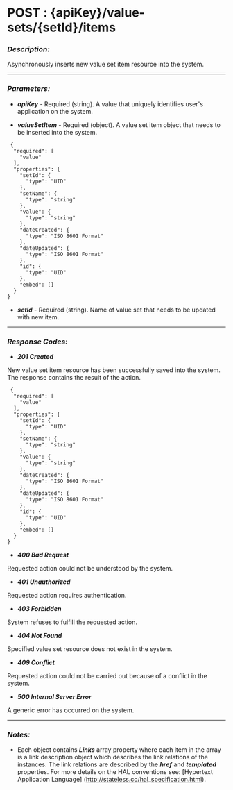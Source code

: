 
# POST : {apiKey}/value-sets/{setId}/items 

### *Description:* 
Asynchronously inserts new value set item resource into the system. 



* * *
### *Parameters:*


- ***apiKey*** - Required (string). A value that uniquely identifies user&#39;s application on the system. 


- ***valueSetItem*** - Required (object). A value set item object that needs to be inserted into the system. 

```
 {
  "required": [
    "value"
  ],
  "properties": {
    "setId": {
      "type": "UID"
    },
    "setName": {
      "type": "string"
    },
    "value": {
      "type": "string"
    },
    "dateCreated": {
      "type": "ISO 8601 Format"
    },
    "dateUpdated": {
      "type": "ISO 8601 Format"
    },
    "id": {
      "type": "UID"
    },
    "embed": []
  }
} 

```

- ***setId*** - Required (string). Name of value set that needs to be updated with new item. 


* * *
### *Response Codes:*


- ***201  Created*** 

 New value set item resource has been successfully saved into the system. The response contains the result of the action. 

```
 {
  "required": [
    "value"
  ],
  "properties": {
    "setId": {
      "type": "UID"
    },
    "setName": {
      "type": "string"
    },
    "value": {
      "type": "string"
    },
    "dateCreated": {
      "type": "ISO 8601 Format"
    },
    "dateUpdated": {
      "type": "ISO 8601 Format"
    },
    "id": {
      "type": "UID"
    },
    "embed": []
  }
} 

```

- ***400  Bad Request*** 

 Requested action could not be understood by the system. 


- ***401  Unauthorized*** 

 Requested action requires authentication. 


- ***403  Forbidden*** 

 System refuses to fulfill the requested action. 


- ***404  Not Found*** 

 Specified value set resource does not exist in the system. 


- ***409  Conflict*** 

 Requested action could not be carried out because of a conflict in the system. 


- ***500  Internal Server Error*** 

 A generic error has occurred on the system. 



* * *
### *Notes:* 
- Each object contains ***Links*** array property where each item in the array is a link description object which describes the link relations of the instances. The link relations are described by the ***href*** and ***templated*** properties. For more details on the HAL conventions see: [Hypertext Application Language] (http://stateless.co/hal_specification.html).

